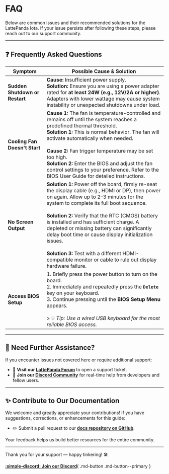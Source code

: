 # FAQ

Below are common issues and their recommended solutions for the LattePanda Iota. If your issue persists after following these steps, please reach out to our support community.

---

## ❓ Frequently Asked Questions

| Symptom                     | Possible Cause & Solution                                                                                                                                 |
|-----------------------------|-----------------------------------------------------------------------------------------------------------------------------------------------------------|
| **Sudden Shutdown or Restart** | **Cause:** Insufficient power supply.<br>**Solution:** Ensure you are using a power adapter rated for **at least 24W (e.g., 12V/2A or higher)**. Adapters with lower wattage may cause system instability or unexpected shutdowns under load. |
| **Cooling Fan Doesn't Start**  | **Cause 1:** The fan is temperature-controlled and remains off until the system reaches a predefined thermal threshold.<br>**Solution 1:** This is normal behavior. The fan will activate automatically when needed.<br><br>**Cause 2:** Fan trigger temperature may be set too high.<br>**Solution 2:** Enter the BIOS and adjust the fan control settings to your preference. Refer to the BIOS User Guide for detailed instructions. |
| **No Screen Output**           | **Solution 1:** Power off the board, firmly re-seat the display cable (e.g., HDMI or DP), then power on again. Allow up to 2–3 minutes for the system to complete its full boot sequence.<br><br>**Solution 2:** Verify that the RTC (CMOS) battery is installed and has sufficient charge. A depleted or missing battery can significantly delay boot time or cause display initialization issues.<br><br>**Solution 3:** Test with a different HDMI-compatible monitor or cable to rule out display hardware failure. |
| **Access BIOS Setup**          | 1. Briefly press the power button to turn on the board.<br>2. Immediately and repeatedly press the **`Delete`** key on your keyboard.<br>3. Continue pressing until the **BIOS Setup Menu** appears.<br><br>> 💡 *Tip: Use a wired USB keyboard for the most reliable BIOS access.* |

---

## 🤝 Need Further Assistance?

If you encounter issues not covered here or require additional support:

- 📣 **Visit our [LattePanda Forum](https://www.lattepanda.com/forum/)** to open a support ticket.
- 💬 **Join our [Discord Community](https://discord.gg/k6YPYQgmHt)** for real-time help from developers and fellow users.

---

## ✨ Contribute to Our Documentation

We welcome and greatly appreciate your contributions! If you have suggestions, corrections, or enhancements for this guide:

- ✏️ Submit a pull request to our **[docs repository on GitHub](https://github.com/LattePandaTeam/Docs)**.

Your feedback helps us build better resources for the entire community.

---

Thank you for your support — happy tinkering! 🛠️


[**:simple-discord: Join our Discord**](https://discord.gg/k6YPYQgmHt){ .md-button .md-button--primary }